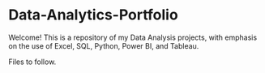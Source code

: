 # Data-Analytics-Portfolio
Welcome!
This is a repository of my Data Analysis projects, with emphasis on the use of Excel, SQL, Python, Power BI, and Tableau.

Files to follow.
